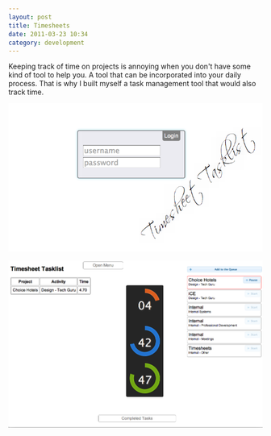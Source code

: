 ```yaml
---
layout: post
title: Timesheets
date: 2011-03-23 10:34
category: development
---
```


Keeping track of time on projects is annoying when you don't have some kind of tool to help you. A tool that can be incorporated into your daily process. That is why I built myself a task management tool that would also track time.

![Login](/assets/images/time-login.png)

![Tracking](/assets/images/time-counting.png)
